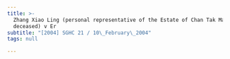 ```yaml
---
title: >-
  Zhang Xiao Ling (personal representative of the Estate of Chan Tak Man,
  deceased) v Er
subtitle: "[2004] SGHC 21 / 10\_February\_2004"
tags: null

---
```



